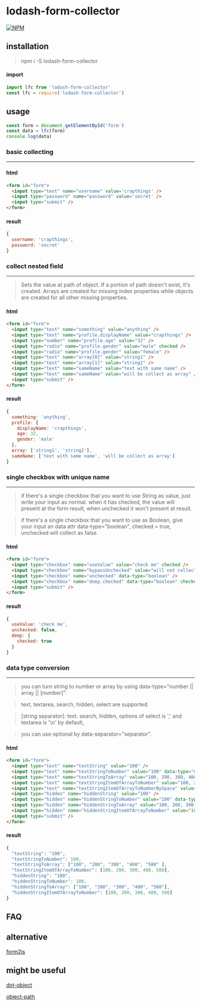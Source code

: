 # lodash-form-collector

[![NPM](https://nodei.co/npm/lodash-form-collector.png?downloads=true&downloadRank=true&stars=true)](https://nodei.co/npm/lodash-form-collector/)

## installation

> npm i -S lodash-form-collector

#### import

```js
import lfc from 'lodash-form-collector'
const lfc = require('lodash-form-collector')
```

## usage

```js
const form = document.getElementById('form')
const data = lfc(form)
console.log(data)
```

### basic collecting
------

#### html

```html
<form id="form">
  <input type="text" name="username" value='crapthings' />
  <input type="password" name="password" value='secret' />
  <input type="submit" />
</form>
```

#### result

```js
{
  username: 'crapthings',
  password: 'secret'
}
```

### collect nested field
------

> Sets the value at path of object. If a portion of path doesn't exist, it's created.
> Arrays are created for missing index properties while objects are created for all other missing properties.

#### html

```html
<form id="form">
  <input type="text" name="something" value="anything" />
  <input type="text" name="profile.displayName" value="crapthings" />
  <input type="number" name="profile.age" value="32" />
  <input type="radio" name="profile.gender" value="male" checked />
  <input type="radio" name="profile.gender" value="female" />
  <input type="text" name="array[0]" value="string1" />
  <input type="text" name="array[1]" value="string2" />
  <input type="text" name="sameName" value="text with same name" />
  <input type="text" name="sameName" value="will be collect as array" />
  <input type="submit" />
</form>
```

#### result

```js
{
  something: 'anything',
  profile: {
    displayName: 'crapthings',
    age: 32,
    gender: 'male'
  },
  array: ['string1', 'string2'],
  sameName: ['text with same name', 'will be collect as array']
}
```

### single checkbox with unique name
------

> if there's a single checkbox that you want to use String as value, just write your input as normal.
when it has checked, the value will present at the form result, when unchecked it won't present at result.

> if there's a single checkbox that you want to use as Boolean, give your input an data attr data-type="boolean",
checked = true, unchecked will collect as false.

#### html

```html
<form id="form">
  <input type="checkbox" name="useValue" value="check me" checked />
  <input type="checkbox" name="bypassUnchecked" value="will not collect me" />
  <input type="checkbox" name="unchecked" data-type="boolean" />
  <input type="checkbox" name="deep.checked" data-type="boolean" checked />
  <input type="submit" />
</form>
```

#### result

```js
{
  useValue: 'check me',
  unchecked: false,
  deep: {
    checked: true
  }
}
```

### data type conversion
------

> you can turn string to number or array by using data-type="number || array || [number]".

> text, textarea, search, hidden, select are supported.

> [string separator]: text. search, hidden, options of select is ',' and textarea is '\n' by default,

> you can use optional by data-separator="separator".

#### html

```html
<form id="form">
  <input type="text" name="textString" value="100" />
  <input type="text" name="textStringToNumber" value="100" data-type="number" />
  <input type="text" name="textStringToArray" value="100, 200, 300, 400, 500" data-type="array" />
  <input type="text" name="textStringItemOfArrayToNumber" value="100, 200, 300, 400, 500" data-type="[number]" />
  <input type="text" name="textStringItemOfArrayToNumberBySpace" value="100 200 300 400 500" data-type="[number]" data-separator=" " />
  <input type="hidden" name="hiddenString" value="100" />
  <input type="hidden" name="hiddenStringToNumber" value="100" data-type="number" />
  <input type="hidden" name="hiddenStringToArray" value="100, 200, 300, 400, 500" data-type="array" />
  <input type="hidden" name="hiddenStringItemOfArrayToNumber" value="100, 200, 300, 400, 500" data-type="[number]" />
  <input type="submit" />
</form>
```

#### result

```js
{
  "textString": "100",
  "textStringToNumber": 100,
  "textStringToArray": ["100", "200", "300", "400", "500" ],
  "textStringItemOfArrayToNumber": [100, 200, 300, 400, 500],
  "hiddenString": "100",
  "hiddenStringToNumber": 100,
  "hiddenStringToArray": ["100", "200", "300", "400", "500"],
  "hiddenStringItemOfArrayToNumber": [100, 200, 300, 400, 500]
}
```

## FAQ

## alternative

[form2js](https://github.com/maxatwork/form2js)

## might be useful

[dot-object](https://github.com/rhalff/dot-object)

[object-path](https://github.com/mariocasciaro/object-path)
